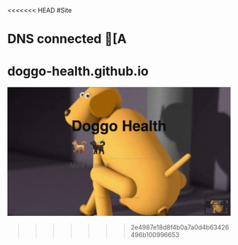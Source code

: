 <<<<<<< HEAD
#Site

DNS connected
[A
=======
# doggo-health.github.io

![img](https://raw.githubusercontent.com/doggo-health/doggo-health.github.io/gh-pages/screen.png)
>>>>>>> 2e4987e18d8f4b0a7a0d4b63426496b100996653
